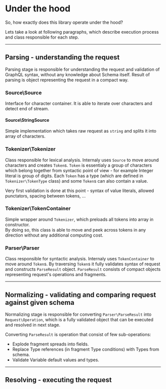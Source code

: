# Under the hood

So, how exactly does this library operate under the hood? 

Lets take a look at following paragraphs, which describe execution process and class responsible for each step.

***

## Parsing - understanding the request

Parsing stage is responsible for understanding the request and validation of GraphQL syntax, without any knowledge about Schema itself. Result of parsing is object representing the request in a compact way.

### Source\Source

Interface for character container. It is able to iterate over characters and detect end of stream.

#### Source\StringSource

Simple implementation which takes raw request as `string` and splits it into array of characters.

### Tokenizer\Tokenizer

Class responsible for lexical analysis. Internaly uses `Source` to move around characters and creates `Token`s.
`Token` is essentialy a group of characters which belong together from syntactic point of view - for example Integer literal is group of digits. Each `Token` has a type (which are defined in `Tokenizer\TokenType` class) and some `Token`s can also contain a value.

Very first validation is done at this point - syntax of value literals, allowed punctators, spacing between tokens, ...

### Tokenizer\TokenContainer

Simple wrapper around `Tokenizer`, which preloads all tokens into array in constructor. \
By doing so, this class is able to move and peek across tokens in any direction without any additional computing cost.

### Parser\Parser

Class responsible for syntactic analysis. Internaly uses `TokenContainer` to move around `Token`s.
By traversing `Token`s it fully validates syntax of request and constructs `ParseResult` object. `ParseResult` consists of 
compact objects representing request's operations and fragments.

***

## Normalizing - validating and comparing request against given schema

Normalizing stage is responsible for converting `Parser\ParseResult` into `Request\Operation`, which is a fully validated object that can be executed and resolved in next stage.

Converting `ParseResult` is operation that consist of few sub-operations:
  - Explode fragment spreads into fields.
  - Replace Type references (in fragment Type conditions) with Types from schema.
  - Validate Variable default values and types.

***

## Resolving - executing the request

